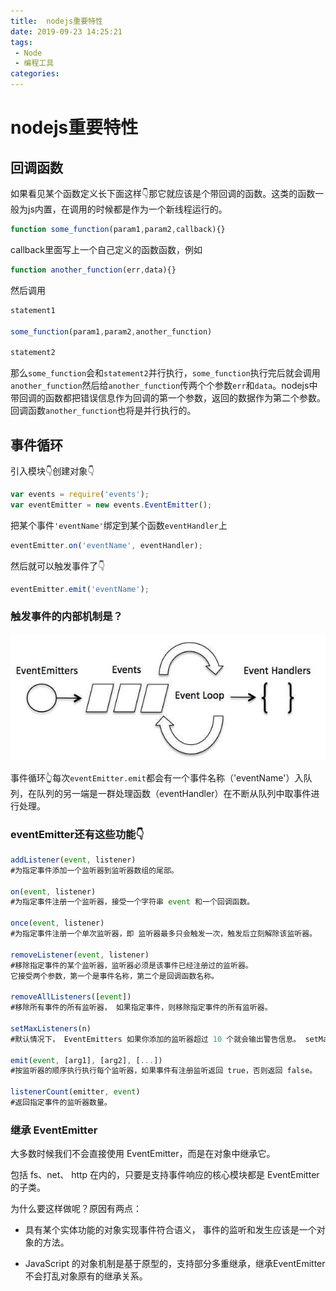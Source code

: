 ```yaml
---
title:  nodejs重要特性
date: 2019-09-23 14:25:21
tags: 
 - Node
 - 编程工具
categories: 
---
```

# nodejs重要特性

## 回调函数

如果看见某个函数定义长下面这样👇那它就应该是个带回调的函数。这类的函数一般为js内置，在调用的时候都是作为一个新线程运行的。

```javascript
function some_function(param1,param2,callback){}
```

callback里面写上一个自己定义的函数函数，例如

```javascript
function another_function(err,data){}
```

然后调用

```javascript
statement1

some_function(param1,param2,another_function)

statement2
```

那么`some_function`会和`statement2`并行执行，`some_function`执行完后就会调用`another_function`然后给`another_function`传两个个参数`err`和`data`。nodejs中带回调的函数都把错误信息作为回调的第一个参数，返回的数据作为第二个参数。回调函数`another_function`也将是并行执行的。

## 事件循环

引入模块👇创建对象👇

```javascript
var events = require('events');
var eventEmitter = new events.EventEmitter();
```

把某个事件`'eventName'`绑定到某个函数`eventHandler`上

```javascript
eventEmitter.on('eventName', eventHandler);
```

然后就可以触发事件了👇

```javascript
eventEmitter.emit('eventName');
```

### 触发事件的内部机制是？

![事件循环](i/nodejs_1.jpg)

事件循环👆每次`eventEmitter.emit`都会有一个事件名称（'eventName'）入队列，在队列的另一端是一群处理函数（eventHandler）在不断从队列中取事件进行处理。

### eventEmitter还有这些功能👇

```javascript
addListener(event, listener)
#为指定事件添加一个监听器到监听器数组的尾部。

on(event, listener)
#为指定事件注册一个监听器，接受一个字符串 event 和一个回调函数。 

once(event, listener)
#为指定事件注册一个单次监听器，即 监听器最多只会触发一次，触发后立刻解除该监听器。

removeListener(event, listener)
#移除指定事件的某个监听器，监听器必须是该事件已经注册过的监听器。
它接受两个参数，第一个是事件名称，第二个是回调函数名称。

removeAllListeners([event])
#移除所有事件的所有监听器， 如果指定事件，则移除指定事件的所有监听器。

setMaxListeners(n)
#默认情况下， EventEmitters 如果你添加的监听器超过 10 个就会输出警告信息。 setMaxListeners 函数用于提高监听器的默认限制的数量。

emit(event, [arg1], [arg2], [...])
#按监听器的顺序执行执行每个监听器，如果事件有注册监听返回 true，否则返回 false。

listenerCount(emitter, event)
#返回指定事件的监听器数量。
```

### 继承 EventEmitter

大多数时候我们不会直接使用 EventEmitter，而是在对象中继承它。

包括 fs、net、 http 在内的，只要是支持事件响应的核心模块都是 EventEmitter 的子类。

为什么要这样做呢？原因有两点：

* 具有某个实体功能的对象实现事件符合语义， 事件的监听和发生应该是一个对象的方法。

* JavaScript 的对象机制是基于原型的，支持部分多重继承，继承EventEmitter 不会打乱对象原有的继承关系。